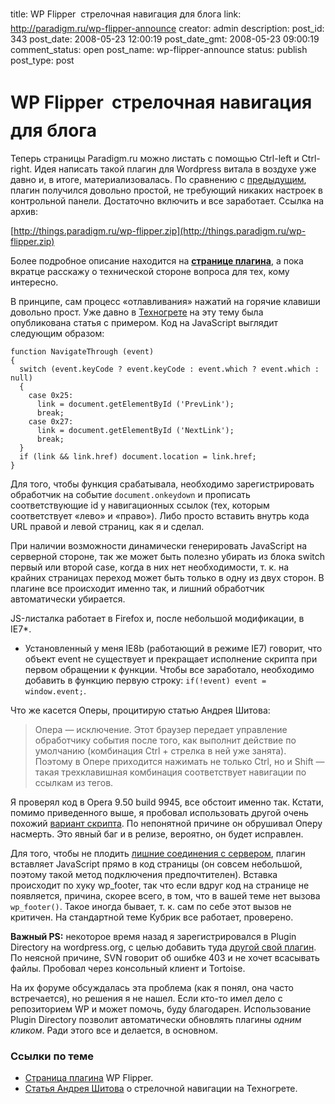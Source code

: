 title: WP Flipper  стрелочная навигация для блога
link: http://paradigm.ru/wp-flipper-announce
creator: admin
description: 
post_id: 343
post_date: 2008-05-23 12:00:19
post_date_gmt: 2008-05-23 09:00:19
comment_status: open
post_name: wp-flipper-announce
status: publish
post_type: post

# WP Flipper  стрелочная навигация для блога

Теперь страницы Paradigm.ru можно листать с помощью Ctrl-left и Ctrl-right. Идея написать такой плагин для Wordpress витала в воздухе уже давно и, в итоге, материализовалась. По сравнению с [предыдущим](/wp-postlist/), плагин получился довольно простой, не требующий никаких настроек в контрольной панели. Достаточно включить и все заработает. Ссылка на архив:

[http://things.paradigm.ru/wp-flipper.zip](http://things.paradigm.ru/wp-flipper.zip)

Более подробное описание находится на **[странице плагина](/wp-flipper/)**, а пока вкратце расскажу о технической стороне вопроса для тех, кому интересно.

В принципе, сам процесс «отлавливания» нажатий на горячие клавиши довольно прост. Уже давно в [Техногрете](http://www.artlebedev.ru/tools/technogrette/) на эту тему была опубликована статья с примером. Код на JavaScript выглядит следующим образом:
    
    function NavigateThrough (event)
    {
      switch (event.keyCode ? event.keyCode : event.which ? event.which : null)
      {
        case 0x25:
          link = document.getElementById ('PrevLink');
          break;
        case 0x27:
          link = document.getElementById ('NextLink');
          break;
      }
      if (link && link.href) document.location = link.href;  
    }

Для того, чтобы функция срабатывала, необходимо зарегистрировать обработчик на событие `document.onkeydown` и прописать соответствующие id у навигационных ссылок (тех, которым соответствует «лево» и «право»). Либо просто вставить внутрь кода URL правой и левой страниц, как я и сделал.

При наличии возможности динамически генерировать JavaScript на серверной стороне, так же может быть полезно убирать из блока switch первый или второй case, когда в них нет необходимости, т. к. на крайних страницах переход может быть только в одну из двух сторон. В плагине все происходит именно так, и лишний обработчик автоматически убирается.

JS-листалка работает в Firefox и, после небольшой модификации, в IE7*.

* Установленный у меня IE8b (работающий в режиме IE7) говорит, что объект event не существует и прекращает исполнение скрипта при первом обращении к функции. Чтобы все заработало, необходимо добавить в функцию первую строку: `if(!event) event = window.event;`.

Что же касется Оперы, процитирую статью Андрея Шитова:

> Опера — исключение. Этот браузер передает управление обработчику события после того, как выполнит действие по умолчанию (комбинация Ctrl + стрелка в ней уже занята). Поэтому в Опере приходится нажимать не только Ctrl, но и Shift — такая трехклавишная комбинация соответствует навигации по ссылкам из тегов.

Я проверял код в Opera 9.50 build 9945, все обстоит именно так. Кстати, помимо приведенного выше, я пробовал использовать другой очень похожий [вариант скрипта](http://b23.ru/ynj). По непонятной причине он обрушивал Оперу насмерть. Это явный баг и в релизе, вероятно, он будет исправлен.

Для того, чтобы не плодить [лишние соединения с сервером](/2008/05/11/circumventing-browser-connection-limits/), плагин вставляет JavaScript прямо в код страницы (он совсем небольшой, поэтому такой метод подключения предпочтителен). Вставка происходит по хуку wp_footer, так что если вдруг код на странице не появляется, причина, скорее всего, в том, что в вашей теме нет вызова `wp_footer()`. Такое иногда бывает, т. к. сам по себе этот вызов не критичен. На стандартной теме Кубрик все работает, проверено.

**Важный PS:** некоторое время назад я зарегистрировался в Plugin Directory на wordpress.org, с целью добавить туда [другой свой плагин](/wp-postlist/). По неясной причине, SVN говорит об ошибке 403 и не хочет всасывать файлы. Пробовал через консольный клиент и Tortoise.

На их форуме обсуждалась эта проблема (как я понял, она часто встречается), но решения я не нашел. Если кто-то имел дело с репозиторием WP и может помочь, буду благодарен. Использование Plugin Directory позволит автоматически обновлять плагины _одним кликом_. Ради этого все и делается, в основном.

### Ссылки по теме

  * [Страница плагина](/wp-flipper/) WP Flipper.
  * [Статья Андрея Шитова](http://www.artlebedev.ru/tools/technogrette/) о стрелочной навигации на Техногрете.
